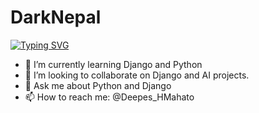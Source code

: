﻿# DarkNepal
 [![Typing SVG](https://readme-typing-svg.demolab.com?font=Fira+Code&pause=1000&width=435&lines=Wellcome+to+Dark+Nepal+Profile)](https://git.io/typing-svg)


- 🌱 I’m currently learning Django and Python
- 👯 I’m looking to collaborate on Django and AI projects.
- 💬 Ask me about Python and Django
- 📫 How to reach me: @Deepes_HMahato
